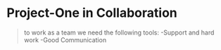 # Project-One in Collaboration
> to work as a team we need the following tools:
    -Support and hard work
    -Good Communication

